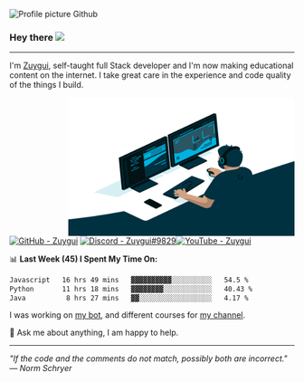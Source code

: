 
![Profile picture Github](./bannièreV3_resized.jpg)

### Hey there <img src="https://media.giphy.com/media/hvRJCLFzcasrR4ia7z/giphy.gif" width="25px">

---

I'm [Zuygui](https://zuygui.netlify.app), self-taught full Stack developer and I'm now making educational content on the internet. I take great care in the experience and code quality of the things I build.

<img align="right" alt="GIF" src="./programmer.gif" width="400" height="245" />

<a href="https://github.com/Zuygui"><img alt="GitHub - Zuygui" title="GitHub - Zuygui" height="32" width="32" src="https://raw.githubusercontent.com/peterthehan/peterthehan/master/assets/github.svg"></a> <a href="https://discord.gg/cNQHdCAtYs"><img alt="Discord - Zuygui#9829" title="Discord - Zuygui#9829" height="32" width="32" src="https://raw.githubusercontent.com/peterthehan/peterthehan/master/assets/discord.svg"></a><a href="https://www.youtube.com/channel/UC0vgVkqXb9PwJIW2es07Zgg"><img alt="YouTube - Zuygui" title="YouTube - Zuygui" height="32" width="32" src="https://raw.githubusercontent.com/peterthehan/peterthehan/master/assets/youtube.svg"></a>

📊 **Last Week (45) I Spent My Time On:**
```text
Javascript   16 hrs 49 mins   ▓▓▓▓▓▓▓▓▓▓░░░░░░░░░░   54.5 %
Python       11 hrs 18 mins   ▓▓▓▓▓▓▓▓░░░░░░░░░░░░   40.43 %
Java          8 hrs 27 mins   ▓▓░░░░░░░░░░░░░░░░░░   4.17 %
```

I was working on [my bot](https://github.com/TyraBOT/tyra), and different courses for [my channel](https://www.youtube.com/channel/UC0vgVkqXb9PwJIW2es07Zgg).

💬 Ask me about anything, I am happy to help.

---
 
*"If the code and the comments do not match, possibly both are incorrect." — Norm Schryer*
